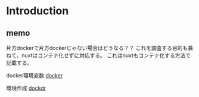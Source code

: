 # Introduction

## memo

片方dockerで片方dockerじゃない場合はどうなる？？
これを調査する目的も兼ねて、nuxtはコンテナ化せずに対応する。
これはnuxtもコンテナ化する方法で記載する。

docker環境変数
[docker](https://blog.cloud-acct.com/posts/u-env-docker-compose/)

環境作成
[dockdr](https://blog.cloud-acct.com/posts/u-rails-dockerfile)
